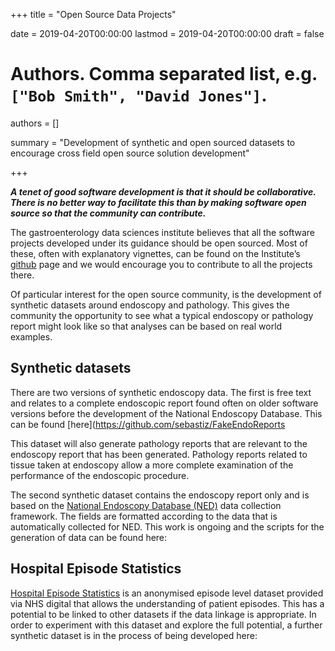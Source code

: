 +++
title = "Open Source Data Projects"

date = 2019-04-20T00:00:00
lastmod = 2019-04-20T00:00:00
draft = false

# Authors. Comma separated list, e.g. `["Bob Smith", "David Jones"]`.
authors = []

summary = "Development of synthetic and open sourced datasets to encourage cross field open source solution development"

+++


***A tenet of good software development is that it should be collaborative. There is no better way to facilitate this than by making software open source so that the community can contribute.***
 

The gastroenterology data sciences institute believes that all the software projects developed under its guidance should be open sourced. Most of these, often with explanatory vignettes, can be found on the Institute’s [github](https://github.com/sebastiz) page and we would encourage you to contribute to all the projects there.

 

Of particular interest for the open source community, is the development of synthetic datasets around endoscopy and pathology. This gives the community the opportunity to see what a typical endoscopy or pathology report might look like so that analyses can be based on real world examples.

 

## Synthetic datasets

 

There are two versions of synthetic endoscopy data. The first is free text and relates to a complete endoscopic report found often on older software versions before the development of the National Endoscopy Database. This can be found [here](https://github.com/sebastiz/FakeEndoReports

 

This dataset will also generate pathology reports that are relevant to the endoscopy report that has been generated. Pathology reports related to tissue taken at endoscopy allow a more complete examination of the performance of the endoscopic procedure.

 

 

The second synthetic dataset contains the endoscopy report only and is based on the [National Endoscopy Database (NED)](https://ned.jets.nhs.uk/kpi/)  data collection framework. The fields are formatted according to the data that is automatically collected for NED. This work is ongoing and the scripts for the generation of data can be found here:

 

## Hospital Episode Statistics

 

[Hospital Episode Statistics](https://digital.nhs.uk/data-and-information/data-tools-and-services/data-services/hospital-episode-statistics) is an anonymised episode level dataset provided via NHS digital that allows the understanding of patient episodes. This has a potential to be linked to other datasets if the data linkage is appropriate. In order to experiment with this dataset and explore the full potential, a further synthetic dataset is in the process of being developed here:



